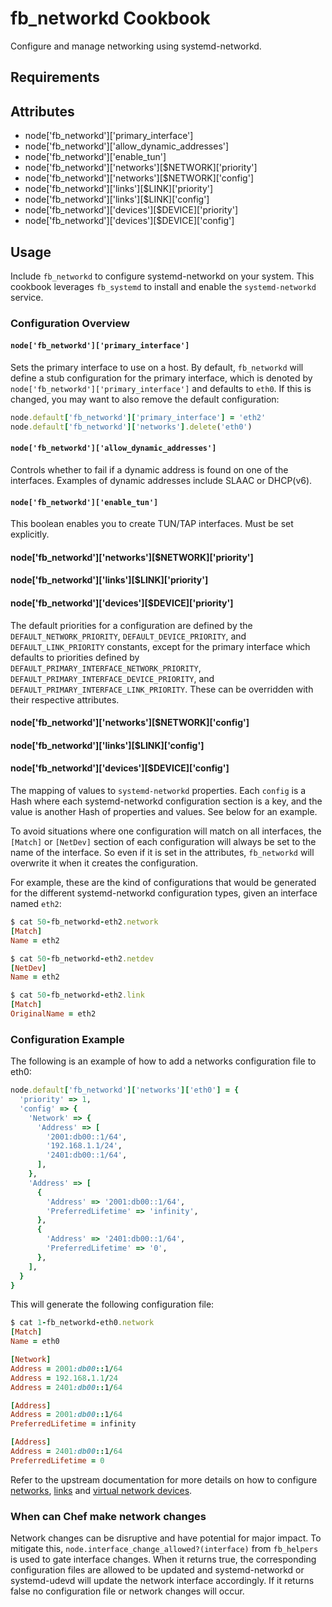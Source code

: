 fb_networkd Cookbook
====================
Configure and manage networking using systemd-networkd.

Requirements
------------

Attributes
----------
* node['fb_networkd']['primary_interface']
* node['fb_networkd']['allow_dynamic_addresses']
* node['fb_networkd']['enable_tun']
* node['fb_networkd']['networks'][$NETWORK]['priority']
* node['fb_networkd']['networks'][$NETWORK]['config']
* node['fb_networkd']['links'][$LINK]['priority']
* node['fb_networkd']['links'][$LINK]['config']
* node['fb_networkd']['devices'][$DEVICE]['priority']
* node['fb_networkd']['devices'][$DEVICE]['config']

Usage
-----
Include `fb_networkd` to configure systemd-networkd on your system. This cookbook
leverages `fb_systemd` to install and enable the `systemd-networkd` service.

### Configuration Overview

#### `node['fb_networkd']['primary_interface']`
Sets the primary interface to use on a host. By default, `fb_networkd` will
define a stub configuration for the primary interface, which is denoted by
`node['fb_networkd']['primary_interface']` and defaults to `eth0`. If this is
changed, you may want to also remove the default configuration:

```ruby
node.default['fb_networkd']['primary_interface'] = 'eth2'
node.default['fb_networkd']['networks'].delete('eth0')
```

#### `node['fb_networkd']['allow_dynamic_addresses']`
Controls whether to fail if a dynamic address is found on one of the
interfaces. Examples of dynamic addresses include SLAAC or DHCP(v6).

#### `node['fb_networkd']['enable_tun']`
This boolean enables you to create TUN/TAP interfaces. Must be set explicitly.

#### node['fb_networkd']['networks'][$NETWORK]['priority']
#### node['fb_networkd']['links'][$LINK]['priority']
#### node['fb_networkd']['devices'][$DEVICE]['priority']
The default priorities for a configuration are defined by the
`DEFAULT_NETWORK_PRIORITY`, `DEFAULT_DEVICE_PRIORITY`, and
`DEFAULT_LINK_PRIORITY` constants, except for the primary interface which
defaults to priorities defined by `DEFAULT_PRIMARY_INTERFACE_NETWORK_PRIORITY`,
`DEFAULT_PRIMARY_INTERFACE_DEVICE_PRIORITY`, and
`DEFAULT_PRIMARY_INTERFACE_LINK_PRIORITY`. These can be overridden with their
respective attributes.

#### node['fb_networkd']['networks'][$NETWORK]['config']
#### node['fb_networkd']['links'][$LINK]['config']
#### node['fb_networkd']['devices'][$DEVICE]['config']
The mapping of values to `systemd-networkd` properties. Each `config` is a Hash
where each systemd-networkd configuration section is a key, and the value is
another Hash of properties and values. See below for an example.

To avoid situations where one configuration will match on all interfaces, the
`[Match]` or `[NetDev]` section of each configuration will always be set to the
name of the interface. So even if it is set in the attributes, `fb_networkd`
will overwrite it when it creates the configuration.

For example, these are the kind of configurations that would be generated for
the different systemd-networkd configuration types, given an interface named
`eth2`:

```ruby
$ cat 50-fb_networkd-eth2.network
[Match]
Name = eth2

$ cat 50-fb_networkd-eth2.netdev
[NetDev]
Name = eth2

$ cat 50-fb_networkd-eth2.link
[Match]
OriginalName = eth2
```

### Configuration Example

The following is an example of how to add a networks configuration file to
eth0:

```ruby
node.default['fb_networkd']['networks']['eth0'] = {
  'priority' => 1,
  'config' => {
    'Network' => {
      'Address' => [
        '2001:db00::1/64',
        '192.168.1.1/24',
        '2401:db00::1/64',
      ],
    },
    'Address' => [
      {
        'Address' => '2001:db00::1/64',
        'PreferredLifetime' => 'infinity',
      },
      {
        'Address' => '2401:db00::1/64',
        'PreferredLifetime' => '0',
      },
    ],
  }
}
```

This will generate the following configuration file:

```ruby
$ cat 1-fb_networkd-eth0.network
[Match]
Name = eth0

[Network]
Address = 2001:db00::1/64
Address = 192.168.1.1/24
Address = 2401:db00::1/64

[Address]
Address = 2001:db00::1/64
PreferredLifetime = infinity

[Address]
Address = 2401:db00::1/64
PreferredLifetime = 0
```

Refer to the upstream documentation for more details on how to configure
[networks](https://www.freedesktop.org/software/systemd/man/systemd.network.html),
[links](https://www.freedesktop.org/software/systemd/man/systemd.link.html) and
[virtual network devices](https://www.freedesktop.org/software/systemd/man/systemd.netdev.html).

### When can Chef make network changes
Network changes can be disruptive and have potential for major impact. To
mitigate this, `node.interface_change_allowed?(interface)` from `fb_helpers`
is used to gate interface changes. When it returns true, the corresponding
configuration files are allowed to be updated and systemd-networkd or
systemd-udevd will update the network interface accordingly. If it returns
false no configuration file or network changes will occur.
